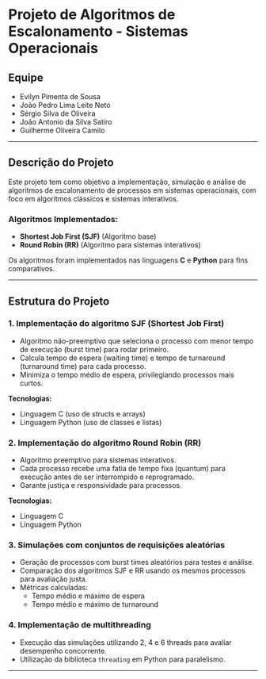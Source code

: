 # Projeto de Algoritmos de Escalonamento - Sistemas Operacionais

## Equipe
- Evilyn Pimenta de Sousa  
- João Pedro Lima Leite Neto  
- Sérgio Silva de Oliveira  
- João Antonio da Silva Satiro  
- Guilherme Oliveira Camilo  

---

## Descrição do Projeto

Este projeto tem como objetivo a implementação, simulação e análise de algoritmos de escalonamento de processos em sistemas operacionais, com foco em algoritmos clássicos e sistemas interativos.

### Algoritmos Implementados:
- **Shortest Job First (SJF)** (Algoritmo base)
- **Round Robin (RR)** (Algoritmo para sistemas interativos)

Os algoritmos foram implementados nas linguagens **C** e **Python** para fins comparativos.

---

## Estrutura do Projeto

### 1. Implementação do algoritmo SJF (Shortest Job First)

- Algoritmo não-preemptivo que seleciona o processo com menor tempo de execução (burst time) para rodar primeiro.
- Calcula tempo de espera (waiting time) e tempo de turnaround (turnaround time) para cada processo.
- Minimiza o tempo médio de espera, privilegiando processos mais curtos.

**Tecnologias:**  
- Linguagem C (uso de structs e arrays)  
- Linguagem Python (uso de classes e listas)

### 2. Implementação do algoritmo Round Robin (RR)

- Algoritmo preemptivo para sistemas interativos.
- Cada processo recebe uma fatia de tempo fixa (quantum) para execução antes de ser interrompido e reprogramado.
- Garante justiça e responsividade para processos.

**Tecnologias:**  
- Linguagem C  
- Linguagem Python

### 3. Simulações com conjuntos de requisições aleatórias

- Geração de processos com burst times aleatórios para testes e análise.
- Comparação dos algoritmos SJF e RR usando os mesmos processos para avaliação justa.
- Métricas calculadas:
  - Tempo médio e máximo de espera
  - Tempo médio e máximo de turnaround

### 4. Implementação de multithreading

- Execução das simulações utilizando 2, 4 e 6 threads para avaliar desempenho concorrente.
- Utilização da biblioteca `threading` em Python para paralelismo.

---
